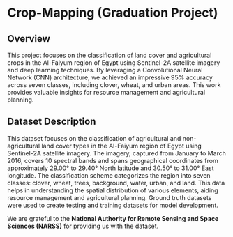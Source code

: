 # Crop-Mapping (Graduation Project)
## Overview
This project focuses on the classification of land cover and agricultural crops in the Al-Faiyum region of Egypt using Sentinel-2A satellite imagery and deep learning techniques. By leveraging a Convolutional Neural Network (CNN) architecture, we achieved an impressive 95% accuracy across seven classes, including clover, wheat, and urban areas. This work provides valuable insights for resource management and agricultural planning.

## Dataset Description
This dataset focuses on the classification of agricultural and non-agricultural land cover types in the Al-Faiyum region of Egypt using Sentinel-2A satellite imagery. The imagery, captured from January to March 2016, covers 10 spectral bands and spans geographical coordinates from approximately 29.00° to 29.40° North latitude and 30.50° to 31.00° East longitude. The classification scheme categorizes the region into seven classes: clover, wheat, trees, background, water, urban, and land. This data helps in understanding the spatial distribution of various elements, aiding resource management and agricultural planning. Ground truth datasets were used to create testing and training datasets for model development.

We are grateful to the **National Authority for Remote Sensing and Space Sciences (NARSS)** for providing us with the dataset.
